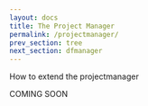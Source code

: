 ```yaml
---
layout: docs
title: The Project Manager
permalink: /projectmanager/
prev_section: tree
next_section: dfmanager
---
```


How to extend the projectmanager

COMING SOON
